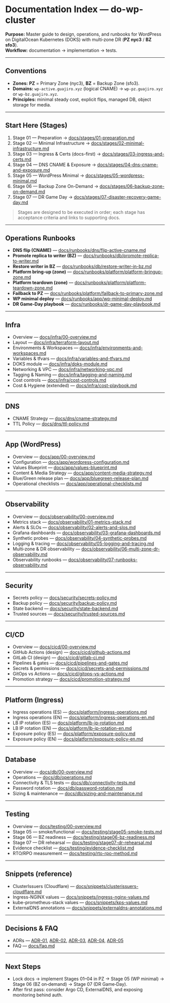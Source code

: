 # Documentation Index — do-wp-cluster

**Purpose:** Master guide to design, operations, and runbooks for WordPress on DigitalOcean Kubernetes (DOKS) with multi‑zone DR (**PZ nyc3** / **BZ sfo3**).  
**Workflow:** documentation → implementation → tests.

---

## Conventions
- **Zones:** **PZ** = Primary Zone (nyc3), **BZ** = Backup Zone (sfo3).
- **Domains:** `wp-active.guajiro.xyz` (logical CNAME) → `wp-pz.guajiro.xyz` or `wp-bz.guajiro.xyz`.
- **Principles:** minimal steady cost, explicit flips, managed DB, object storage for media.

---

## Start Here (Stages)
1. Stage 01 — Preparation → [docs/stages/01-preparation.md](stages/01-preparation.md)
2. Stage 02 — Minimal Infrastructure → [docs/stages/02-minimal-infrastructure.md](stages/02-minimal-infrastructure.md)
3. Stage 03 — Ingress & Certs (docs-first) → [docs/stages/03-ingress-and-certs.md](stages/03-ingress-and-certs.md)
4. Stage 04 — DNS CNAME & Exposure → [docs/stages/04-dns-cname-and-exposure.md](stages/04-dns-cname-and-exposure.md)
5. Stage 05 — WordPress Minimal → [docs/stages/05-wordpress-minimal.md](stages/05-wordpress-minimal.md)
6. Stage 06 — Backup Zone On-Demand → [docs/stages/06-backup-zone-on-demand.md](stages/06-backup-zone-on-demand.md)
7. Stage 07 — DR Game Day → [docs/stages/07-disaster-recovery-game-day.md](stages/07-disaster-recovery-game-day.md)

> Stages are designed to be executed in order; each stage has acceptance criteria and links to supporting docs.

---

## Operations Runbooks
- **DNS flip (CNAME)** — [docs/runbooks/dns/flip-active-cname.md](runbooks/dns/flip-active-cname.md)
- **Promote replica to writer (BZ)** — [docs/runbooks/db/promote-replica-to-writer.md](runbooks/db/promote-replica-to-writer.md)
- **Restore writer in BZ** — [docs/runbooks/db/restore-writer-in-bz.md](runbooks/db/restore-writer-in-bz.md)
- **Platform bring‑up (zone)** — [docs/runbooks/platform/platform-bringup-zone.md](runbooks/platform/platform-bringup-zone.md)
- **Platform teardown (zone)** — [docs/runbooks/platform/platform-teardown-zone.md](runbooks/platform/platform-teardown-zone.md)
- **Failback to PZ** — [docs/runbooks/platform/failback-to-primary-zone.md](runbooks/platform/failback-to-primary-zone.md)
- **WP minimal deploy** — [docs/runbooks/app/wp-minimal-deploy.md](runbooks/app/wp-minimal-deploy.md)
- **DR Game‑Day playbook** — [docs/runbooks/dr-game-day-playbook.md](runbooks/dr-game-day-playbook.md)

---

## Infra
- Overview — [docs/infra/00-overview.md](infra/00-overview.md)
- Layout — [docs/infra/terraform-layout.md](infra/terraform-layout.md)
- Environments & Workspaces — [docs/infra/environments-and-workspaces.md](infra/environments-and-workspaces.md)
- Variables & tfvars — [docs/infra/variables-and-tfvars.md](infra/variables-and-tfvars.md)
- DOKS module — [docs/infra/doks-module.md](infra/doks-module.md)
- Networking & VPC — [docs/infra/networking-vpc.md](infra/networking-vpc.md)
- Tagging & Naming — [docs/infra/tagging-and-naming.md](infra/tagging-and-naming.md)
- Cost controls — [docs/infra/cost-controls.md](infra/cost-controls.md)
- Cost & Hygiene (extended) — [docs/infra/cost-playbook.md](infra/cost-playbook.md)

---

## DNS
- CNAME Strategy — [docs/dns/cname-strategy.md](dns/cname-strategy.md)
- TTL Policy — [docs/dns/ttl-policy.md](dns/ttl-policy.md)

---

## App (WordPress)
- Overview — [docs/app/00-overview.md](app/00-overview.md)
- Configuration — [docs/app/wordpress-configuration.md](app/wordpress-configuration.md)
- Values Blueprint — [docs/app/values-blueprint.md](app/values-blueprint.md)
- Content & Media Strategy — [docs/app/content-media-strategy.md](app/content-media-strategy.md)
- Blue/Green release plan — [docs/app/bluegreen-release-plan.md](app/bluegreen-release-plan.md)
- Operational checklists — [docs/app/operational-checklists.md](app/operational-checklists.md)

---

## Observability
- Overview — [docs/observability/00-overview.md](observability/00-overview.md)
- Metrics stack — [docs/observability/01-metrics-stack.md](observability/01-metrics-stack.md)
- Alerts & SLOs — [docs/observability/02-alerts-and-slos.md](observability/02-alerts-and-slos.md)
- Grafana dashboards — [docs/observability/03-grafana-dashboards.md](observability/03-grafana-dashboards.md)
- Synthetic probes — [docs/observability/04-synthetic-probes.md](observability/04-synthetic-probes.md)
- Logging & tracing — [docs/observability/05-logging-and-tracing.md](observability/05-logging-and-tracing.md)
- Multi‑zone & DR observability — [docs/observability/06-multi-zone-dr-observability.md](observability/06-multi-zone-dr-observability.md)
- Observability runbooks — [docs/observability/07-runbooks-observability.md](observability/07-runbooks-observability.md)

---

## Security
- Secrets policy — [docs/security/secrets-policy.md](security/secrets-policy.md)
- Backup policy — [docs/security/backup-policy.md](security/backup-policy.md)
- State backend — [docs/security/state-backend.md](security/state-backend.md)
- Trusted sources — [docs/security/trusted-sources.md](security/trusted-sources.md)

---

## CI/CD
- Overview — [docs/cicd/00-overview.md](cicd/00-overview.md)
- GitHub Actions (design) — [docs/cicd/github-actions.md](cicd/github-actions.md)
- GitLab CI (design) — [docs/cicd/gitlab-ci.md](cicd/gitlab-ci.md)
- Pipelines & gates — [docs/cicd/pipelines-and-gates.md](cicd/pipelines-and-gates.md)
- Secrets & permissions — [docs/cicd/secrets-and-permissions.md](cicd/secrets-and-permissions.md)
- GitOps vs Actions — [docs/cicd/gitops-vs-actions.md](cicd/gitops-vs-actions.md)
- Promotion strategy — [docs/cicd/promotion-strategy.md](cicd/promotion-strategy.md)

---

## Platform (Ingress)
- Ingress operations (ES) — [docs/platform/ingress-operations.md](platform/ingress-operations.md)
- Ingress operations (EN) — [docs/platform/ingress-operations-en.md](platform/ingress-operations-en.md)
- LB IP rotation (ES) — [docs/platform/lb-ip-rotation.md](platform/lb-ip-rotation.md)
- LB IP rotation (EN) — [docs/platform/lb-ip-rotation-en.md](platform/lb-ip-rotation-en.md)
- Exposure policy (ES) — [docs/platform/exposure-policy.md](platform/exposure-policy.md)
- Exposure policy (EN) — [docs/platform/exposure-policy-en.md](platform/exposure-policy-en.md)

---

## Database
- Overview — [docs/db/00-overview.md](db/00-overview.md)
- Operations — [docs/db/operations.md](db/operations.md)
- Connectivity & TLS tests — [docs/db/connectivity-tests.md](db/connectivity-tests.md)
- Password rotation — [docs/db/password-rotation.md](db/password-rotation.md)
- Sizing & maintenance — [docs/db/sizing-and-maintenance.md](db/sizing-and-maintenance.md)

---

## Testing
- Overview — [docs/testing/00-overview.md](testing/00-overview.md)
- Stage 05 — smoke/functional — [docs/testing/stage05-smoke-tests.md](testing/stage05-smoke-tests.md)
- Stage 06 — BZ readiness — [docs/testing/stage06-bz-readiness.md](testing/stage06-bz-readiness.md)
- Stage 07 — DR rehearsal — [docs/testing/stage07-dr-rehearsal.md](testing/stage07-dr-rehearsal.md)
- Evidence checklist — [docs/testing/evidence-checklist.md](testing/evidence-checklist.md)
- RTO/RPO measurement — [docs/testing/rto-rpo-method.md](testing/rto-rpo-method.md)

---

## Snippets (reference)
- ClusterIssuers (Cloudflare) — [docs/snippets/clusterissuers-cloudflare.md](snippets/clusterissuers-cloudflare.md)
- Ingress-NGINX values — [docs/snippets/ingress-nginx-values.md](snippets/ingress-nginx-values.md)
- kube-prometheus-stack values — [docs/snippets/kps-values.md](snippets/kps-values.md)
- ExternalDNS annotations — [docs/snippets/externaldns-annotations.md](snippets/externaldns-annotations.md)

---

## Decisions & FAQ
- ADRs — [ADR-01](decisions/adr-01-cname-active-record.md), [ADR-02](decisions/adr-02-dr-strategy-replica-vs-restore.md), [ADR-03](decisions/adr-03-managed-mysql-vs-selfhosted.md), [ADR-04](decisions/adr-04-externaldns-scope.md), [ADR-05](decisions/adr-05-gitops-vs-actions.md)
- FAQ — [docs/faq.md](faq.md)

---

## Next Steps
- Lock docs → implement Stages 01–04 in PZ → Stage 05 (WP minimal) → Stage 06 (BZ on‑demand) → Stage 07 (DR Game‑Day).
- After first pass: consider Argo CD, ExternalDNS, and exposing monitoring behind auth.
